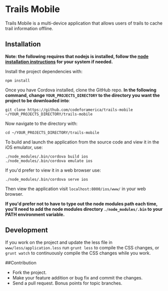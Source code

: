 Trails Mobile
=============

Trails Mobile is a multi-device application that allows users of trails to cache trail information offline.

## Installation

**Note: the following requires that nodejs is installed, follow the [node installation instructions](https://github.com/joyent/node/wiki/Installing-Node.js-via-package-manager) for your system if needed.**


Install the project dependencies with:

```
npm install
```

Once you have Cordova installed, clone the GitHub repo. **In the following command, change `YOUR_PROJECTS_DIRECTORY` to the directory you want the project to be downloaded into**:

```
git clone https://github.com/codeforamerica/trails-mobile ~/YOUR_PROJECTS_DIRECTORY/trails-mobile
```

Now navigate to the directory with:

```
cd ~/YOUR_PROJECTS_DIRECTORY/trails-mobile
```

To build and launch the application from the source code and view it in the iOS emulator, use:

```
./node_modules/.bin/cordova build ios
./node_modules/.bin/cordova emulate ios
```
If you'd prefer to view it in a web browser use:

```
./node_modules/.bin/cordova serve ios
```

Then view the application visit `localhost:8000/ios/www/` in your web browser.

**If you'd prefer not to have to type out the node modules path each time, you'll need to add the node modules directory `./node_modules/.bin` to your PATH environment variable.**

## Development

If you work on the project and update the less file in `www/less/application.less` run `grunt less` to compile the CSS changes, or `grunt watch` to continuously compile the CSS changes while you work.

##Contribution

  * Fork the project.
  * Make your feature addition or bug fix and commit the changes.
  * Send a pull request. Bonus points for topic branches.
